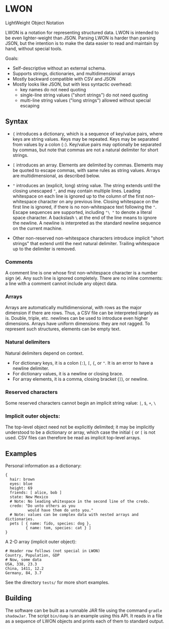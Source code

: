 # LWON

LightWeight Object Notation

LWON is a notation for representing structured data. LWON is intended to be even lighter-weight than JSON.
Parsing LWON is harder than parsing JSON, but the intention is to make the data easier to read and
maintain by hand, without special tools.

Goals:

- Self-descriptive without an external schema.
- Supports strings, dictionaries, and multidimensional arrays
- Mostly backward compatible with CSV and JSON
- Mostly looks like JSON, but with less syntactic overhead:
    - key names do not need quoting
    - single-line string values ("short strings") do not need quoting
    - multi-line string values ("long strings") allowed without special escaping

## Syntax

* `{` introduces a dictionary, which is a sequence of key/value pairs, where keys
   are string values. Keys may be repeated. Keys may be separated from values
   by a colon (`:`). Key/value pairs may optionally be separated by commas,
   but note that commas are not a natural delimiter for short strings.

* `[` introduces an array. Elements are delimited by commas. Elements may be quoted to escape
   commas, with same rules as string values. Arrays are multidimensional, as described below.

* `"` introduces an (explicit, long) string value. The string extends until the closing unescaped `"`, and may contain multiple lines.
    Leading whitespace on each line is ignored up to the column of the first non-whitespace character on any previous line.
    Closing whitespace on the first line is ignored, if there is no non-whitespace text following the `"`.
    Escape sequences are supported, including `"\ "` to denote a literal
    space character. A backslash `\` at the end of the line means to ignore the newline.
    A newline is interpreted as the standard newline sequence on the current machine.

* Other non-reserved non-whitespace characters introduce implicit "short strings" that extend until the
  next natural delimiter. Trailing whitespace up to the delimiter is removed.

### Comments

A comment line is one whose first non-whitespace character is a number sign (`#`). Any such
line is ignored completely. There are no inline comments: a line with a comment cannot include
any object data.

### Arrays

Arrays are automatically multidimensional, with rows as the major
dimension if there are rows. Thus, a CSV file can be interpreted
largely as is. Double, triple, etc. newlines can be used to introduce
even higher dimensions. Arrays have uniform dimensions: they are not
ragged. To represent such structures, elements can be empty text.

### Natural delimiters

Natural delimiters depend on context.
- For dictionary keys, it is a colon (`:`), `[`, `{`, or `"`. It is an error
  to have a newline delimiter. 
- For dictionary values, it is a newline or closing brace.
- For array elements, it is a comma, closing bracket (`]`), or newline.

### Reserved characters

Some reserved characters cannot begin an implicit string value: `|`, `$`, `+`, `\`

### Implicit outer objects:

The top-level object need not be explicitly delimited; it may be
implicitly understood to be a dictionary or array, which case the
initial `{` or `[` is not used. CSV files can therefore be read as
implicit top-level arrays.

## Examples

Personal information as a dictionary:
```
{
  hair: brown
  eyes: blue
  height: 69
  friends: [ alice, bob ]
  state: New Mexico
  # Note: No leading whitespace in the second line of the credo.
  credo: "Do unto others as you
          would have them do unto you."
  # Note: values can be complex data with nested arrays and dictionaries.
  pets [ { name: fido, species: dog },
         { name: tom, species: cat } ]
}
```

A 2-D array (implicit outer object):
```
# Header row follows (not special in LWON)
Country, Population, GDP
# Now, some data
USA, 338, 23.3
China, 1411, 12.2
Germany, 84, 3.7
```

See the directory `tests/` for more short examples.

## Building

The software can be built as a runnable JAR file using the command `gradle shadowJar`. The script `bin/dump` is an example using this API. It reads in a file
as a sequence of LWON objects and prints each of them to standard output.
